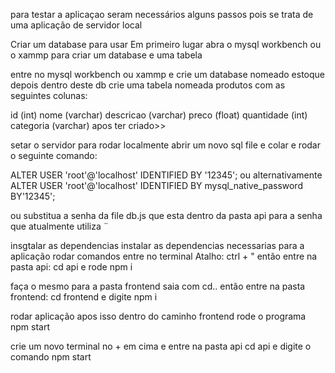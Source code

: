 para testar a aplicaçao seram necessários alguns passos pois se trata de uma aplicação de servidor local

Criar um database para usar
Em primeiro lugar abra o mysql workbench ou o xammp para criar um database e uma tabela

entre no mysql workbench ou xammp e crie um database nomeado estoque depois dentro deste db crie uma tabela nomeada produtos com as seguintes colunas:

id (int)
nome (varchar)
descricao (varchar)
preco (float)
quantidade (int)
categoria (varchar)
apos ter criado>>

setar o servidor para rodar localmente
abrir um novo sql file e colar e rodar o seguinte comando:

ALTER USER 'root'@'localhost' IDENTIFIED BY '12345'; ou alternativamente ALTER USER 'root'@'localhost' IDENTIFIED BY mysql_native_password BY'12345';

ou substitua a senha da file db.js que esta dentro da pasta api para a senha que atualmente utiliza ¨

insgtalar as dependencias
instalar as dependencias necessarias para a aplicação rodar comandos entre no terminal Atalho: ctrl + " então entre na pasta api: cd api e rode npm i

faça o mesmo para a pasta frontend saia com cd.. então entre na pasta frontend: cd frontend e digite npm i

rodar aplicação
apos isso dentro do caminho frontend rode o programa npm start

crie um novo terminal no + em cima e entre na pasta api cd api e digite o comando npm start
